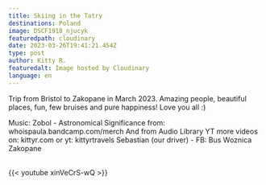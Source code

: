 ```yaml
---
title: Skiing in the Tatry
destinations: Poland
image: DSCF1918_njucyk
featuredpath: cloudinary
date: 2023-03-26T19:41:21.454Z
type: post
author: Kitty R.
featuredalt: Image hosted by Cloudinary
language: en
---
```

<!--StartFragment-->

Trip from Bristol to Zakopane in March 2023. Amazing people, beautiful places, fun, few bruises and pure happiness! Love you all :) 



Music: Zobol - Astronomical Significance from: whoispaula.bandcamp.com/merch And from Audio Library YT more videos on: kittyr.com or yt: kittyrtravels Sebastian (our driver) - FB: Bus Woznica Zakopane

<!--EndFragment-->

<br>{{< youtube xinVeCrS-wQ >}}</br>